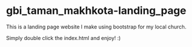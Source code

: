 # gbi_taman_makhkota-landing_page
This is a landing page website I make using bootstrap for my local church.

Simply double click the index.html and enjoy! :)
